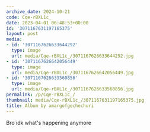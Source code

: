 ```yaml
---
archive_date: 2024-10-21
code: Cqe-rBXL1c_
date: 2023-04-01 06:48:53+00:00
id: '3071167631197165375'
layout: post
media:
- id: '3071167626633644292'
  type: image
  url: media/Cqe-rBXL1c_/3071167626633644292.jpg
- id: '3071167626642056449'
  type: image
  url: media/Cqe-rBXL1c_/3071167626642056449.jpg
- id: '3071167626633560856'
  type: image
  url: media/Cqe-rBXL1c_/3071167626633560856.jpg
permalink: /p/Cqe-rBXL1c_/
thumbnail: media/Cqe-rBXL1c_/3071167631197165375.jpg
title: Album by amargofgechechuri
---
```


Bro idk what's happening anymore